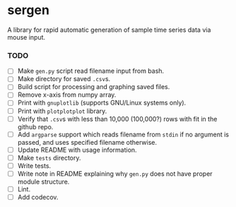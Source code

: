 # sergen

A library for rapid automatic generation of sample time series data via mouse input.


### TODO

- [ ] Make `gen.py` script read filename input from bash. 
- [ ] Make directory for saved `.csv`s. 
- [ ] Build script for processing and graphing saved files.
- [ ] Remove x-axis from numpy array. 
- [ ] Print with `gnuplotlib` (supports GNU/Linux systems only). 
- [ ] Print with `plotplotplot` library.
- [ ] Verify that `.csv`s with less than 10,000 (100,000?) rows with fit in the github repo.
- [ ] Add `argparse` support which reads filename from `stdin` if no argument is passed, and uses specified filename otherwise. 
- [ ] Update README with usage information.
- [ ] Make `tests` directory. 
- [ ] Write tests.
- [ ] Write note in README explaining why `gen.py` does not have proper module structure.
- [ ] Lint. 
- [ ] Add codecov. 
